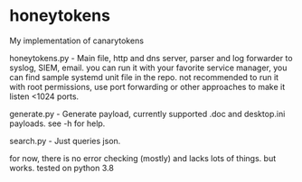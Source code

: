 # honeytokens
My implementation of canarytokens

honeytokens.py - Main file, http and dns server, parser and log forwarder to syslog, SIEM, email. you can run it with your favorite service manager, you can find sample systemd unit file in the repo. not recommended to run it with root permissions, use port forwarding or other approaches to make it listen <1024 ports.

generate.py - Generate payload, currently supported .doc and desktop.ini payloads. see -h for help.

search.py - Just queries json.

for now, there is no error checking (mostly) and lacks lots of things. but works. tested on python 3.8

